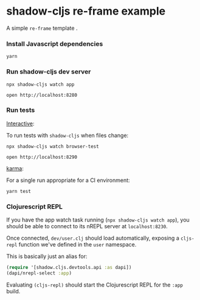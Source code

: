# shadow-cljs re-frame example

A simple `re-frame` template
.

### Install Javascript dependencies
```
yarn
```

### Run shadow-cljs dev server
```
npx shadow-cljs watch app

open http://localhost:8280
```

### Run tests

[Interactive](https://shadow-cljs.github.io/docs/UsersGuide.html#target-browser-test):

To run tests with `shadow-cljs` when files change:
```
npx shadow-cljs watch browser-test

open http://localhost:8290
```

[karma](https://shadow-cljs.github.io/docs/UsersGuide.html#target-karma):

For a single run appropriate for a CI environment:
```
yarn test
```

### Clojurescript REPL

If you have the app watch task running (`npx shadow-cljs watch app`), you should be able to connect to its nREPL server at `localhost:8230`.

Once connected, `dev/user.clj` should load automatically, exposing a `cljs-repl` function we've defined in the `user` namespace. 

This is basically just an alias for:

```clj
(require '[shadow.cljs.devtools.api :as dapi])
(dapi/nrepl-select :app)
```

Evaluating `(cljs-repl)` should start the Clojurescript REPL for the `:app` build.
